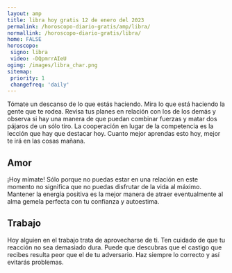 ```yaml
---
layout: amp
title: libra hoy gratis 12 de enero del 2023 
permalink: /horoscopo-diario-gratis/amp/libra/
normallink: /horoscopo-diario-gratis/libra/
home: FALSE
horoscopo:
 signo: libra
 video: -DQpmrrAIeU
ogimg: /images/libra_char.png
sitemap:
 priority: 1
 changefreq: 'daily'
---
```



Tómate un descanso de lo que estás haciendo. Mira lo que está haciendo la gente que te rodea. Revisa tus planes en relación con los de los demás y observa si hay una manera de que puedan combinar fuerzas y matar dos pájaros de un sólo tiro. La cooperación en lugar de la competencia es la lección que hay que destacar hoy. Cuanto mejor aprendas esto hoy, mejor te irá en las cosas mañana.

## Amor

¡Hoy mímate! Sólo porque no puedas estar en una relación en este momento no significa que no puedas disfrutar de la vida al máximo. Mantener la energía positiva es la mejor manera de atraer eventualmente al alma gemela perfecta con tu confianza y autoestima.

## Trabajo

Hoy alguien en el trabajo trata de aprovecharse de ti. Ten cuidado de que tu reacción no sea demasiado dura. Puede que descubras que el castigo que recibes resulta peor que el de tu adversario. Haz siempre lo correcto y así evitarás problemas.